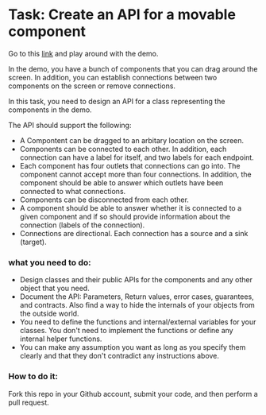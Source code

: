 # Task: Create an API for a movable component

Go to this [link](http://www.jsplumb.org/demo/flowchart/dom.html) and play around with the demo. 

In the demo, you have a bunch of components that you can drag around the screen. In addition, you can establish connections between two components on the screen or remove connections. 

In this task, you need to design an API for a class representing the components in the demo. 

The API should support the following: 

 - A Compontent can be dragged to an arbitary location on the screen. 
 - Components can be connected to each other. In addition, each connection can have a label for itself, and two labels for each endpoint. 
 - Each component has four outlets that connections can go into. The component cannot accept more than four connections. In addition, the component should be able to answer which outlets have been connected to what connections. 
 - Components can be disconnected from each other. 
 - A component should be able to answer whether it is connected to a given component and if so should provide information about the connection (labels of the connection). 
 - Connections are directional. Each connection has a source and a sink (target). 

###  what you need to do: 

- Design classes and their public APIs for the components and any other object that you need. 
- Document the API: Parameters, Return values, error cases, guarantees, and contracts. Also find a way to hide the internals of your objects from the outside world. 
- You need to define the functions and internal/external variables for your classes. You don't need to implement the functions or define any internal helper functions. 
- You can make any assumption you want as long as you specify them clearly and that they don't contradict any instructions above. 

### How to do it: 

Fork this repo in your Github account, submit your code, and then perform a pull request. 

